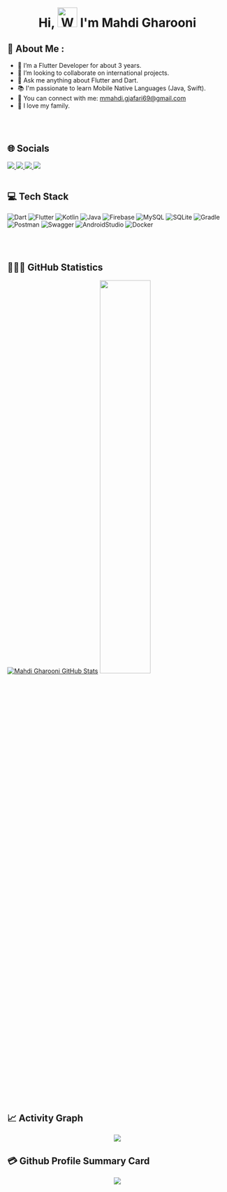<h1 align="center"> Hi, <img src="https://raw.githubusercontent.com/nixin72/nixin72/master/wave.gif" 
         alt="Waving hand animated gif"
         height="45"
         width="45" /> I'm Mahdi Gharooni</h1>


<div>
    
## 💫 About Me :

- 🔭 I’m a Flutter Developer for about 3 years.
- 👯 I’m looking to collaborate on international projects.
- 💬 Ask me anything about Flutter and Dart.
- 📚 I'm passionate to learn Mobile Native Languages (Java, Swift).    
- 📧 You can connect with me: mmahdi.gjafari69@gmail.com
- 💖 I love my family.
    
 </div>   
 <br><br>     
    

## 🌐 Socials

<a href="https://www.linkedin.com/in/mahdigharooni/">
    <img src="https://img.shields.io/badge/linkedin-%230077B5.svg?&style=for-the-badge&logo=linkedin&logoColor=white" />
</a>
   
<a href="https://mahdigharooni.medium.com/">
    <img src="https://img.shields.io/badge/Medium-12100E?style=for-the-badge&logo=medium&logoColor=white" />
</a>
    
<a href="https://hub.docker.com/u/mahdigharooni">
    <img src="https://img.shields.io/badge/-Docker-F5F5F5?&logo=Docker&style=for-the-badge" />
</a>
       

<a href="https://t.me/m_mahdi_gj">
    <img src="https://img.shields.io/badge/Telegram-2CA5E0?style=for-the-badge&logo=telegram&logoColor=white" />
</a>
</div>
<br><br>     





## 💻 Tech Stack

<div>
 
 ![Dart](https://img.shields.io/badge/dart-%230175C2.svg?style=for-the-badge&logo=dart&logoColor=white)   ![Flutter](https://img.shields.io/badge/Flutter-%2302569B.svg?style=for-the-badge&logo=Flutter&logoColor=white)     ![Kotlin](https://img.shields.io/badge/kotlin-%230095D5.svg?style=for-the-badge&logo=kotlin&logoColor=white) ![Java](https://img.shields.io/badge/java-%23ED8B00.svg?style=for-the-badge&logo=java&logoColor=white)   ![Firebase](https://img.shields.io/badge/firebase-%23039BE5.svg?style=for-the-badge&logo=firebase)      ![MySQL](https://img.shields.io/badge/mysql-%2300f.svg?style=for-the-badge&logo=mysql&logoColor=white)  ![SQLite](https://img.shields.io/badge/sqlite-%2307405e.svg?style=for-the-badge&logo=sqlite&logoColor=white)   ![Gradle](https://img.shields.io/badge/Gradle-02303A.svg?style=for-the-badge&logo=Gradle&logoColor=white) ![Postman](https://img.shields.io/badge/Postman-FF6C37?style=for-the-badge&logo=postman&logoColor=white)  ![Swagger](https://img.shields.io/badge/-Swagger-%23Clojure?style=for-the-badge&logo=swagger&logoColor=white)  ![AndroidStudio](https://img.shields.io/badge/-androidstudio-%23Clojure?style=for-the-badge&logo=androidstudio&logoColor=white)   ![Docker](https://img.shields.io/badge/docker-%230db7ed.svg?style=for-the-badge&logo=docker&logoColor=white)

</div>
<br><br>     
  
  
## 👨🏻‍💻 GitHub Statistics
<div>
    
[![Mahdi Gharooni GitHub Stats](https://github-readme-stats.vercel.app/api?username=MahdiGharooni&show_icons=true&theme=radical)](https://github.com/anuraghazra/github-readme-stats)    <img width="48%" src="https://github-readme-streak-stats.herokuapp.com/?user=MahdiGharooni&theme=radical" />
    
</div>    

## 📈 Activity Graph
<p align="center">
	<img src="https://activity-graph.herokuapp.com/graph?username=MahdiGharooni&theme=minimal"/>
</p>


## 💳 Github Profile Summary Card
<p align="center">
  <img src="https://github-profile-summary-cards.vercel.app/api/cards/profile-details?username=MahdiGharooni&theme=radical"/>
</p>


